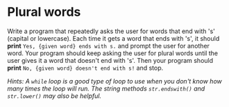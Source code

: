 # Plural words

Write a program that repeatedly asks the user for words that end with 's' (capital or lowercase). Each time it gets a word that ends with 's', it should **print**
`Yes, {given word} ends with s.` and prompt the user for another word.
Your program should keep asking the user for plural words until the user gives it a word that doesn't end with 's'.
Then your program should **print** `No, {given word} doesn't end with s!` and stop.

*Hints: A `while` loop is a good type of loop to use when you don't know how many times the loop will run. The string methods `str.endswith()` and `str.lower()` may also be helpful.*
